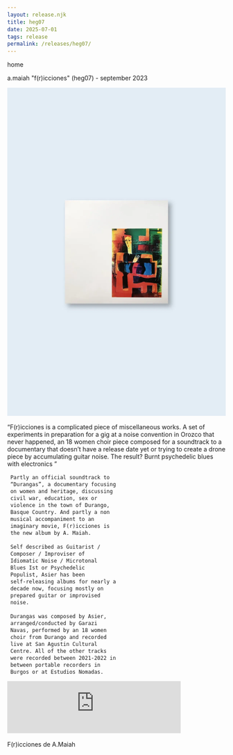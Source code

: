 ```yaml
---
layout: release.njk
title: heg07
date: 2025-07-01
tags: release
permalink: /releases/heg07/
---
```


home

a.maiah "f(r)icciones" (heg07) - september 2023

![F(r)icciones](../public/assets/Heg07_A.webp)

“F(r)icciones is a complicated
     piece of miscellaneous works. A set
     of experiments in preparation for a
     gig at a noise convention in Orozco
     that never happened, an 18 women
     choir piece composed for a
     soundtrack to a documentary that
     doesn’t have a release date yet or
     trying to create a drone piece by
     accumulating guitar noise. The
     result? Burnt psychedelic blues
     with electronics ”

     Partly an official soundtrack to
     “Durangas”, a documentary focusing
     on women and heritage, discussing
     civil war, education, sex or
     violence in the town of Durango,
     Basque Country. And partly a non
     musical accompaniment to an
     imaginary movie, F(r)icciones is
     the new album by A. Maiah.

     Self described as Guitarist /
     Composer / Improviser of
     Idiomatic Noise / Microtonal
     Blues Ist or Psychedelic
     Populist, Asier has been
     self-releasing albums for nearly a
     decade now, focusing mostly on
     prepared guitar or improvised
     noise.

     Durangas was composed by Asier,
     arranged/conducted by Garazi
     Navas, performed by an 18 women
     choir from Durango and recorded
     live at San Agustin Cultural
     Centre. All of the other tracks
     were recorded between 2021-2022 in
     between portable recorders in
     Burgos or at Estudios Nomadas.

<iframe seamless="" src="https://bandcamp.com/EmbeddedPlayer/album=228345558/size=large/bgcol=ffffff/linkcol=0687f5/tracklist=false/artwork=small/transparent=true/" style="border: 0; width: 400px; height: 120px;">
<a href="https://hegoadiskak.bandcamp.com/album/f-r-icciones">
      F(r)icciones de A.Maiah
     </a>
</iframe>

F(r)icciones de A.Maiah
